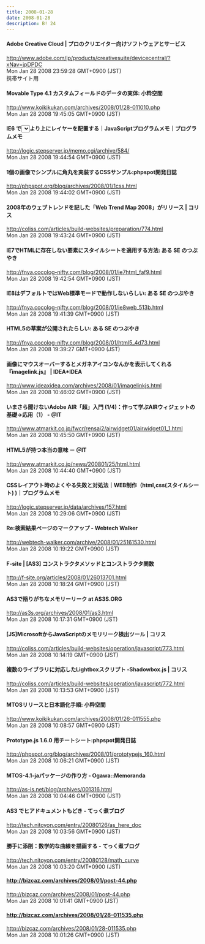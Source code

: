 ```yaml
---
title: 2008-01-28
date: 2008-01-28
description: B! 24
---
```


#### Adobe Creative Cloud | プロのクリエイター向けソフトウェアとサービス
http://www.adobe.com/jp/products/creativesuite/devicecentral/?xNav=jpDPDC<br>
Mon Jan 28 2008 23:59:28 GMT+0900 (JST)<br>
携帯サイト用


#### Movable Type 4.1 カスタムフィールドのデータの実体: 小粋空間
http://www.koikikukan.com/archives/2008/01/28-011010.php<br>
Mon Jan 28 2008 19:45:05 GMT+0900 (JST)<br>


#### IE6 で<select></select>より上にレイヤーを配置する｜JavaScriptプログラムメモ｜プログラムメモ
http://logic.stepserver.jp/memo.cgi/archive/584/<br>
Mon Jan 28 2008 19:44:54 GMT+0900 (JST)<br>


#### 1個の画像でシンプルに角丸を実装するCSSサンプル:phpspot開発日誌
http://phpspot.org/blog/archives/2008/01/1css.html<br>
Mon Jan 28 2008 19:44:02 GMT+0900 (JST)<br>


####   2008年のウェブトレンドを記した「Web Trend Map 2008」がリリース | コリス
http://coliss.com/articles/build-websites/preparation/774.html<br>
Mon Jan 28 2008 19:43:24 GMT+0900 (JST)<br>


#### IE7でHTMLに存在しない要素にスタイルシートを適用する方法: ある SE のつぶやき
http://fnya.cocolog-nifty.com/blog/2008/01/ie7html_faf9.html<br>
Mon Jan 28 2008 19:42:54 GMT+0900 (JST)<br>


#### IE8はデフォルトではWeb標準モードで動作しないらしい: ある SE のつぶやき
http://fnya.cocolog-nifty.com/blog/2008/01/ie8web_513b.html<br>
Mon Jan 28 2008 19:41:39 GMT+0900 (JST)<br>


#### HTML5の草案が公開されたらしい: ある SE のつぶやき
http://fnya.cocolog-nifty.com/blog/2008/01/html5_4d73.html<br>
Mon Jan 28 2008 19:39:27 GMT+0900 (JST)<br>


#### 画像にマウスオーバーするとメガネアイコンなんかを表示してくれる『imagelink.js』 | IDEA*IDEA
http://www.ideaxidea.com/archives/2008/01/imagelinkjs.html<br>
Mon Jan 28 2008 10:46:02 GMT+0900 (JST)<br>


####  いまさら聞けないAdobe AIR「超」入門 (1/4)：作って学ぶAIRウィジェットの基礎→応用（1） - ＠IT
http://www.atmarkit.co.jp/fwcr/rensai2/airwidget01/airwidget01_1.html<br>
Mon Jan 28 2008 10:45:50 GMT+0900 (JST)<br>


#### HTML5が持つ本当の意味 － ＠IT
http://www.atmarkit.co.jp/news/200801/25/html.html<br>
Mon Jan 28 2008 10:44:40 GMT+0900 (JST)<br>


#### CSSレイアウト時のよくやる失敗と対処法｜WEB制作（html,css(スタイルシート) )｜プログラムメモ
http://logic.stepserver.jp/data/archives/157.html<br>
Mon Jan 28 2008 10:29:06 GMT+0900 (JST)<br>


####   Re:検索結果ページのマークアップ - Webtech Walker
http://webtech-walker.com/archive/2008/01/25161530.html<br>
Mon Jan 28 2008 10:19:22 GMT+0900 (JST)<br>


#### F-site | [AS3] コンストラクタメソッドとコンストラクタ関数
http://f-site.org/articles/2008/01/26013701.html<br>
Mon Jan 28 2008 10:18:24 GMT+0900 (JST)<br>


####    AS3で陥りがちなメモリーリーク at AS3S.ORG
http://as3s.org/archives/2008/01/as3.html<br>
Mon Jan 28 2008 10:17:31 GMT+0900 (JST)<br>


####   [JS]MicrosoftからJavaScriptのメモリリーク検出ツール | コリス
http://coliss.com/articles/build-websites/operation/javascript/773.html<br>
Mon Jan 28 2008 10:14:19 GMT+0900 (JST)<br>


####   複数のライブラリに対応したLightboxスクリプト -Shadowbox.js | コリス
http://coliss.com/articles/build-websites/operation/javascript/772.html<br>
Mon Jan 28 2008 10:13:53 GMT+0900 (JST)<br>


#### MTOSリリースと日本語化手順: 小粋空間
http://www.koikikukan.com/archives/2008/01/26-011555.php<br>
Mon Jan 28 2008 10:08:57 GMT+0900 (JST)<br>


#### Prototype.js 1.6.0 用チートシート:phpspot開発日誌
http://phpspot.org/blog/archives/2008/01/prototypejs_160.html<br>
Mon Jan 28 2008 10:06:21 GMT+0900 (JST)<br>


#### MTOS-4.1-jaパッケージの作り方 - Ogawa::Memoranda
http://as-is.net/blog/archives/001316.html<br>
Mon Jan 28 2008 10:04:46 GMT+0900 (JST)<br>


#### AS3 でヒアドキュメントもどき - てっく煮ブログ
http://tech.nitoyon.com/entry/20080126/as_here_doc<br>
Mon Jan 28 2008 10:03:56 GMT+0900 (JST)<br>


#### 勝手に添削：数学的な曲線を描画する - てっく煮ブログ
http://tech.nitoyon.com/entry/20080128/math_curve<br>
Mon Jan 28 2008 10:03:20 GMT+0900 (JST)<br>


#### http://bizcaz.com/archives/2008/01/post-44.php
http://bizcaz.com/archives/2008/01/post-44.php<br>
Mon Jan 28 2008 10:01:41 GMT+0900 (JST)<br>


#### http://bizcaz.com/archives/2008/01/28-011535.php
http://bizcaz.com/archives/2008/01/28-011535.php<br>
Mon Jan 28 2008 10:01:26 GMT+0900 (JST)<br>


